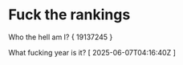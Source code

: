 # Fuck the rankings

Who the hell am I?
{ 19137245 }

What fucking year is it?
[ 2025-06-07T04:16:40Z ]
